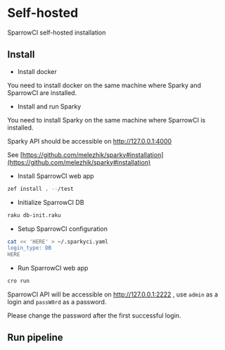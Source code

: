 # Self-hosted

SparrowCI self-hosted installation

## Install

* Install docker

You need to install docker on the same machine where Sparky and SparrowCI are installed.

* Install and run Sparky

You need to install Sparky on the same machine where SparrowCI is installed.

Sparky API should be accessible on http://127.0.0.1:4000

See [https://github.com/melezhik/sparky#installation](https://github.com/melezhik/sparky#installation)

* Install SparrowCI web app

```bash
zef install . --/test
```

* Initialize SparrowCI DB

```bash
raku db-init.raku
```

* Setup SparrowCI configuration 

```bash
cat << 'HERE' > ~/.sparkyci.yaml
login_type: DB
HERE
```

* Run SparrowCI web app

```bash
cro run
```

SparrowCI API will be accessible on http://127.0.0.1:2222 , use `admin` as a login
and `passW0rd` as a password. 

Please change the password after the first successful login.

## Run pipeline



